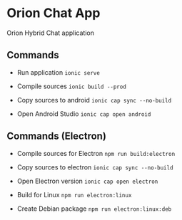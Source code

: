 # Orion Chat App

Orion Hybrid Chat application

## Commands

- Run application `ionic serve`

- Compile sources `ionic build --prod`

- Copy sources to android `ionic cap sync --no-build`

- Open Android Studio `ionic cap open android`

## Commands (Electron)

- Compile sources for Electron `npm run build:electron`

- Copy sources to electron `ionic cap sync --no-build`

- Open Electron version `ionic cap open electron`

- Build for Linux `npm run electron:linux`

- Create Debian package `npm run electron:linux:deb`
